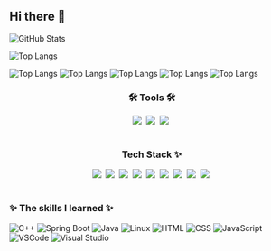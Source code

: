 ## Hi there 👋

![GitHub Stats](https://github-readme-stats.vercel.app/api?username=pastarobber&show_icons=true&theme=blue)

![Top Langs](https://github-readme-stats.vercel.app/api/top-langs/?username=pastarobber&layout=compact&theme=dracula)

![Top Langs](https://github-readme-stats.vercel.app/api/top-langs/?username=pastarobber&layout=compact&theme=onedark)
![Top Langs](https://github-readme-stats.vercel.app/api/top-langs/?username=pastarobber&layout=compact&theme=cobalt)
![Top Langs](https://github-readme-stats.vercel.app/api/top-langs/?username=pastarobber&layout=compact&theme=synthwave)
![Top Langs](https://github-readme-stats.vercel.app/api/top-langs/?username=pastarobber&layout=compact&theme=highcontrast)
![Top Langs](https://github-readme-stats.vercel.app/api/top-langs/?username=pastarobber&layout=compact&theme=tokyonight)




<h3 align="center">🛠 Tools 🛠</h3>
<div align="center">
  <img src="https://img.shields.io/badge/git-F05033.svg?style=for-the-badge&logo=git&logoColor=white" />&nbsp
  <img src="https://img.shields.io/badge/github-181717.svg?style=for-the-badge&logo=github&logoColor=white" />&nbsp
  <img src="https://img.shields.io/badge/Notion-F3F3F3.svg?style=for-the-badge&logo=notion&logoColor=black" />&nbsp
</div>
<br>

<!-- 내용 부분 -->
<h3 align="center"> Tech Stack ✨</h3>
<div align="center">
  <img src="https://img.shields.io/badge/C%2B%2B-00599C.svg?style=for-the-badge&logo=c%2B%2B&logoColor=white" />&nbsp
  <img src="https://img.shields.io/badge/Spring%20Boot-6DB33F.svg?style=for-the-badge&logo=springboot&logoColor=white" />&nbsp
  <img src="https://img.shields.io/badge/Java-007396.svg?style=for-the-badge&logo=java&logoColor=white" />&nbsp
  <img src="https://img.shields.io/badge/Linux-FCC624.svg?style=for-the-badge&logo=linux&logoColor=black" />&nbsp
  <img src="https://img.shields.io/badge/HTML5-E34F26.svg?style=for-the-badge&logo=html5&logoColor=white" />&nbsp
  <img src="https://img.shields.io/badge/CSS-1572B6.svg?style=for-the-badge&logo=css3&logoColor=white" />&nbsp
  <img src="https://img.shields.io/badge/JavaScript-F7DF1E.svg?style=for-the-badge&logo=javascript&logoColor=black" />&nbsp
  <img src="https://img.shields.io/badge/VSCode-007ACC.svg?style=for-the-badge&logo=visual-studio-code&logoColor=white" />&nbsp
  <img src="https://img.shields.io/badge/Visual%20Studio-5C2D91.svg?style=for-the-badge&logo=visualstudio&logoColor=white" />&nbsp
</div>

<br>

###  ✨ The skills I learned ✨
![C++](https://img.shields.io/badge/-C++-00599C?style=flat-square&logo=c%2B%2B&logoColor=white) 
![Spring Boot](https://img.shields.io/badge/-Spring%20Boot-6DB33F?style=flat-square&logo=springboot&logoColor=white) 
![Java](https://img.shields.io/badge/-Java-007396?style=flat-square&logo=java&logoColor=white)
![Linux](https://img.shields.io/badge/-Linux-FCC624?style=flat-square&logo=linux&logoColor=black) 
![HTML](https://img.shields.io/badge/-HTML-E34F26?style=flat-square&logo=html5&logoColor=white) 
![CSS](https://img.shields.io/badge/-CSS-1572B6?style=flat-square&logo=css3&logoColor=white) 
![JavaScript](https://img.shields.io/badge/-JavaScript-F7DF1E?style=flat-square&logo=javascript&logoColor=black) 
![VSCode](https://img.shields.io/badge/-VSCode-007ACC?style=flat-square&logo=visual-studio-code&logoColor=white) 
![Visual Studio](https://img.shields.io/badge/-Visual%20Studio-5C2D91?style=flat-square&logo=visualstudio&logoColor=white)
